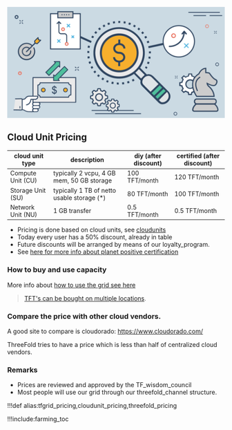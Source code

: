 ![](img/tfgrid_pricing.png)

[](cloudunit_pricing)

## Cloud Unit Pricing


| cloud unit type   | description                                | diy (after discount) | certified  (after discount) |
| ----------------- | ------------------------------------------ | -------------------- | --------------------------- |
| Compute Unit (CU) | typically 2 vcpu, 4 GB mem, 50 GB storage  | 100 TFT/month        | 120 TFT/month               |
| Storage Unit (SU) | typically 1 TB of netto usable storage (*) | 80 TFT/month         | 100 TFT/month               |
| Network Unit (NU) | 1 GB transfer                              | 0.5 TFT/month        | 0.5 TFT/month               |

- Pricing is done based on cloud units, see [cloudunits](cloudunits)
- Today every user has a 50% discount, already in table
- Future discounts will be arranged by means of our loyalty_program.
- See [here for more info about planet positive certification](certified_farming)

### How to buy and use capacity

More info about [how to use the grid see here](grid_use)

> [TFT's can be bought on multiple locations](how_to_buy_and_sell).

### Compare the price with other cloud vendors.

A good site to compare is cloudorado: https://www.cloudorado.com/

ThreeFold tries to have a price which is less than half of centralized cloud vendors.

### Remarks

- Prices are reviewed and approved by the TF_wisdom_council
- Most people will use our grid through our threefold_channel structure.

!!!def alias:tfgrid_pricing,cloudunit_pricing,threefold_pricing

!!!include:farming_toc